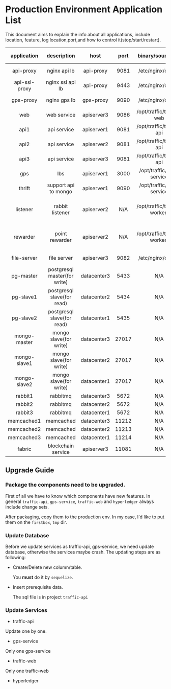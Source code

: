 # Production Environment Application List

This document aims to explain the info about all applications, include location, feature,
log location,port,and how to control it(stop/start/restart).


|application|description|host|port|binary/source dir|log dir|start command|stop command|restart command|
|:--:|:--:|:--:|:--:|:--:|:--:|:--:|:--:|:--:|
|api-proxy|nginx api lb|api-proxy|9081|/etc/nginx/conf.d|/var/log/nginx|sudo service nginx start|sudo service nginx stop|sudo service nginx restart|
|api-ssl-proxy|nginx ssl api lb|api-proxy|9443|/etc/nginx/conf.d|/var/log/nginx|sudo service nginx start|sudo service nginx stop|sudo service nginx restart|
|gps-proxy|nginx gps lb|gps-proxy|9090|/etc/nginx/conf.d|/var/log/nginx|service nginx start|service nginx stop|service nginx restart|
|web|web service|apiserver3|9086|/opt/traffic/traffic-web|N/A|N/A|N/A|N/A|
|api1|api service|apiserver1|9081|/opt/traffic/traffic-api|/opt/traffic/traffic-api|pm2 start 0 1 2 3|pm2 stop 0 1 2 3|pm2 restart 0 1 2 3|
|api2|api service|apiserver2|9081|/opt/traffic/traffic-api|/opt/traffic/traffic-api|pm2 start all|pm2 stop all|pm2 restart all|
|api3|api service|apiserver3|9081|/opt/traffic/traffic-api|/opt/traffic/traffic-api|pm2 start all|pm2 stop all|pm2 restart all|
|gps|lbs|apiserver1|3000|/opt/traffic/gps-service|/opt/traffic/gps-service|pm2 start 4|pm2 stop 4|pm2 restart 4|
|thrift|support api to mongo|apiserver1|9090|/opt/traffic/gps-service|/opt/traffic/gps-service|pm2 start 4|pm2 stop 4|pm2 restart 4|
|listener|rabbit listener|apiserver2|N/A|/opt/traffic/traffic-worker/|/var/log/listener.log|sudo supervisorctl start listener|sudo supervisorctl stop listener|sudo supervisorctl restart listener|
|rewarder|point rewarder|apiserver2|N/A|/opt/traffic/traffic-worker/|/var/log/traffic/rewarder.log|sudo supervisorctl start rewarder|sudo supervisorctl stop rewarder|sudo supervisorctl restart rewarder|
|file-server|file server|apiserver3|9082|/etc/nginx/conf.d|/var/log/nginx/|service nginx start|service nginx stop|service nginx restart|
|pg-master|postgresql master(for write)|datacenter3|5433|N/A|N/A/|N/A|N/A|N/A|
|pg-slave1|postgresql slave(for read)|datacenter2|5434|N/A|N/A/|N/A|N/A|N/A|
|pg-slave2|postgresql slave(for read)|datacenter1|5435|N/A|N/A/|N/A|N/A|N/A|
|mongo-master|mongo slave(for write)|datacenter3|27017|N/A|N/A/|N/A|N/A|N/A|
|mongo-slave1|mongo slave(for write)|datacenter2|27017|N/A|N/A/|N/A|N/A|N/A|
|mongo-slave2|mongo slave(for write)|datacenter1|27017|N/A|N/A/|N/A|N/A|N/A|
|rabbit1|rabbitmq|datacenter3|5672|N/A|N/A/|N/A|N/A|N/A|
|rabbit2|rabbitmq|datacenter2|5672|N/A|N/A/|N/A|N/A|N/A|
|rabbit3|rabbitmq|datacenter1|5672|N/A|N/A/|N/A|N/A|N/A|
|memcached1|memcached|datacenter3|11212|N/A|N/A/|N/A|N/A|N/A|
|memcached2|memcached|datacenter2|11213|N/A|N/A/|N/A|N/A|N/A|
|memcached3|memcached|datacenter1|11214|N/A|N/A/|N/A|N/A|N/A|
|fabric|blockchain service|apiserver3|11081|N/A|N/A/|N/A|N/A|N/A|

## Upgrade Guide

### Package the components need to be upgraded.

First of all we have to know which components have new features. In general `traffic-api`, `gps-service`, `traffic-web` and `hyperledger` always include change sets.

After packaging, copy them to the production env. In my case, I'd like to put them on the `firstbox`, `tmp` dir.

### Update Database

Before we update services as traffic-api, gps-service, we need update database, otherwise the services maybe crash. The updating steps are as following:

- Create/Delete new column/table.

  You __must__ do it by `sequelize`.

- Insert prerequisite data.

  The sql file is in project `traffic-api`

### Update Services

- traffic-api

Update one by one.

- gps-service

Only one gps-service


- traffic-web

Only one traffic-web

- hyperledger
